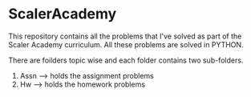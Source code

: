 # ScalerAcademy

This repository contains all the problems that I've solved as part of the Scaler Academy curriculum.
All these problems are solved in PYTHON.

There are foilders topic wise and each folder contains two sub-folders.
1. Assn --> holds the assignment problems
2. Hw --> holds the homework problems 
